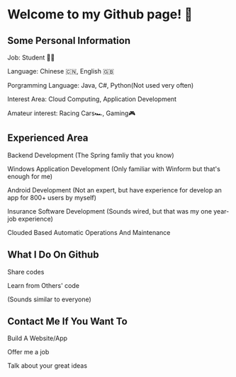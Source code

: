 # Welcome to my Github page! 🤟

## Some Personal Information

Job: Student 👨‍🎓

Language: Chinese 🇨🇳, English 🇬🇧

Porgramming Language: Java, C#, Python(Not used very often)

Interest Area: Cloud Computing, Application Development

Amateur interest: Racing Cars🏎️, Gaming🎮️


## Experienced Area

Backend Development (The Spring famliy that you know)

Windows Application Development (Only familiar with Winform but that's enough for me)

Android Development (Not an expert, but have experience for develop an app for 800+ users by myself)

Insurance Software Development (Sounds wired, but that was my one year-job experience)

Clouded Based Automatic Operations And Maintenance

## What I Do On Github

Share codes

Learn from Others' code

(Sounds similar to everyone)

## Contact Me If You Want To

Build A Website/App

Offer me a job

Talk about your great ideas
<!--
**kitman0000/kitman0000** is a ✨ _special_ ✨ repository because its `README.md` (this file) appears on your GitHub profile.

Here are some ideas to get you started:

- 🔭 I’m currently working on ...
- 🌱 I’m currently learning ...
- 👯 I’m looking to collaborate on ...
- 🤔 I’m looking for help with ...
- 💬 Ask me about ...
- 📫 How to reach me: ...
- 😄 Pronouns: ...
- ⚡ Fun fact: ...
-->


